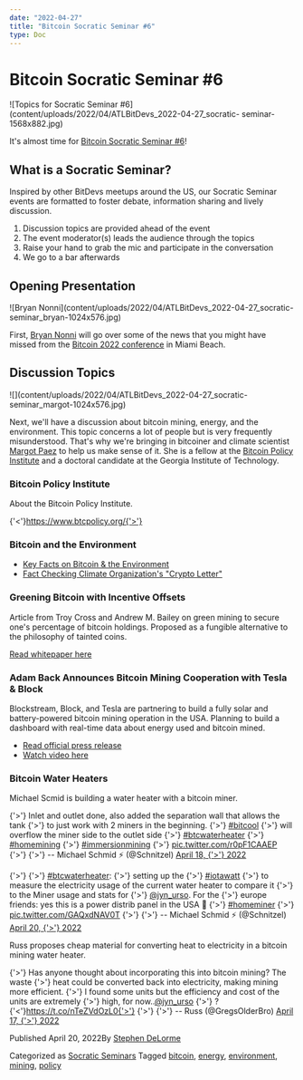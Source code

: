 ```yaml
---
date: "2022-04-27"
title: "Bitcoin Socratic Seminar #6"
type: Doc
---
```

# Bitcoin Socratic Seminar #6

![Topics for Socratic Seminar
#6](content/uploads/2022/04/ATLBitDevs_2022-04-27_socratic-
seminar-1568x882.jpg)

It's almost time for [Bitcoin Socratic Seminar
#6](https://www.meetup.com/atlantabitdevs/events/zdmtssydcgbbc/)!

## What is a Socratic Seminar?

Inspired by other BitDevs meetups around the US, our Socratic Seminar events
are formatted to foster debate, information sharing and lively discussion.

  1. Discussion topics are provided ahead of the event
  2. The event moderator(s) leads the audience through the topics
  3. Raise your hand to grab the mic and participate in the conversation
  4. We go to a bar afterwards

## Opening Presentation

![Bryan Nonni](content/uploads/2022/04/ATLBitDevs_2022-04-27_socratic-
seminar_bryan-1024x576.jpg)

First, [Bryan Nonni](https://twitter.com/btcbry) will go over some of the news
that you might have missed from the [Bitcoin 2022
conference](https://b.tc/conference) in Miami Beach.

## Discussion Topics

![](content/uploads/2022/04/ATLBitDevs_2022-04-27_socratic-
seminar_margot-1024x576.jpg)

Next, we'll have a discussion about bitcoin mining, energy, and the
environment. This topic concerns a lot of people but is very frequently
misunderstood. That's why we're bringing in bitcoiner and climate scientist
[Margot Paez](https://twitter.com/jyn_urso) to help us make sense of it. She
is a fellow at the [Bitcoin Policy Institute](https://www.btcpolicy.org/) and
a doctoral candidate at the Georgia Institute of Technology.

### Bitcoin Policy Institute

About the Bitcoin Policy Institute.

{'<'}https://www.btcpolicy.org/{'>'}

### Bitcoin and the Environment

  * [Key Facts on Bitcoin & the Environment](https://global-uploads.webflow.com/61d2416d1d63f07ecbfd010c/61e73cb0ac05f32ed010668a_Key%20Facts%20on%20Bitcoin%20%26%20the%20Environment-03%20\(1\)%20\(1\)%20\(1\)%20\(1\).pdf)
  * [Fact Checking Climate Organization's "Crypto Letter"](https://global-uploads.webflow.com/61d2416d1d63f07ecbfd010c/61e06fd0387be5288a07d9d6_Climate%20Organizaions%20Crypto%20Letter-01-13-01.pdf)

### Greening Bitcoin with Incentive Offsets

Article from Troy Cross and Andrew M. Bailey on green mining to secure one's
percentage of bitcoin holdings. Proposed as a fungible alternative to the
philosophy of tainted coins.

[Read whitepaper
here](https://docs.google.com/document/d/1N2N-5jY00cmteoY_puWI9oosM1foa4EQqsO1FFfIFR4/edit)

### Adam Back Announces Bitcoin Mining Cooperation with Tesla & Block

Blockstream, Block, and Tesla are partnering to build a fully solar and
battery-powered bitcoin mining operation in the USA. Planning to build a
dashboard with real-time data about energy used and bitcoin mined.

  * [Read official press release](https://www.prweb.com/releases/2022/04/prweb18603738.htm)
  * [Watch video here](https://www.youtube.com/watch?v=C4vWNtVX59M)

### Bitcoin Water Heaters

Michael Scmid is building a water heater with a bitcoin miner.

{'>'} Inlet and outlet done, also added the separation wall that allows the tank
{'>'} to just work with 2 miners in the beginning.
{'>'} [#bitcool](https://twitter.com/hashtag/bitcool?src=hash&ref_src=twsrc%5Etfw)
{'>'} will overflow the miner side to the outlet side
{'>'} [#btcwaterheater](https://twitter.com/hashtag/btcwaterheater?src=hash&ref_src=twsrc%5Etfw)
{'>'} [#homemining](https://twitter.com/hashtag/homemining?src=hash&ref_src=twsrc%5Etfw)
{'>'} [#immersionmining](https://twitter.com/hashtag/immersionmining?src=hash&ref_src=twsrc%5Etfw)
{'>'} [pic.twitter.com/r0pF1CAAEP](https://t.co/r0pF1CAAEP)
{'>'}
{'>'} -- Michael Schmid ⚡️ (@Schnitzel) [April 18,
{'>'} 2022](https://twitter.com/Schnitzel/status/1515843196059897870?ref_src=twsrc%5Etfw)

{'>'}
{'>'} [#btcwaterheater](https://twitter.com/hashtag/btcwaterheater?src=hash&ref_src=twsrc%5Etfw):
{'>'} setting up the
{'>'} [#iotawatt](https://twitter.com/hashtag/iotawatt?src=hash&ref_src=twsrc%5Etfw)
{'>'} to measure the electricity usage of the current water heater to compare it
{'>'} to the Miner usage and stats for
{'>'} [@jyn_urso](https://twitter.com/jyn_urso?ref_src=twsrc%5Etfw). For the
{'>'} europe friends: yes this is a power distrib panel in the USA 🙈
{'>'} [#homeminer](https://twitter.com/hashtag/homeminer?src=hash&ref_src=twsrc%5Etfw)
{'>'} [pic.twitter.com/GAQxdNAV0T](https://t.co/GAQxdNAV0T)
{'>'}
{'>'} -- Michael Schmid ⚡️ (@Schnitzel) [April 20,
{'>'} 2022](https://twitter.com/Schnitzel/status/1516766411816849413?ref_src=twsrc%5Etfw)

Russ proposes cheap material for converting heat to electricity in a bitcoin
mining water heater.

{'>'} Has anyone thought about incorporating this into bitcoin mining? The waste
{'>'} heat could be converted back into electricity, making mining more efficient.
{'>'} I found some units but the efficiency and cost of the units are extremely
{'>'} high, for now..[@jyn_urso](https://twitter.com/jyn_urso?ref_src=twsrc%5Etfw)
{'>'} ?{'<'}https://t.co/nTeZVdOzL0{'>'}
{'>'}
{'>'} -- Russ (@GregsOlderBro) [April 17,
{'>'} 2022](https://twitter.com/GregsOlderBro/status/1515737447937843203?ref_src=twsrc%5Etfw)

Published April 20, 2022By [Stephen DeLorme](author/stephen/index.html)

Categorized as [Socratic Seminars](category/socratic-seminars/index.html)
Tagged [bitcoin](tag/bitcoin/index.html), [energy](tag/energy/index.html),
[environment](tag/environment/index.html), [mining](tag/mining/index.html),
[policy](tag/policy/index.html)

#